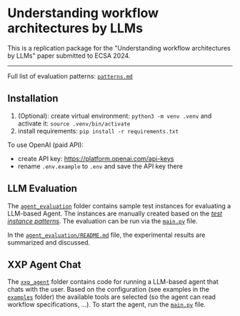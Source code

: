 # Understanding workflow architectures by LLMs

This is a replication package for the "Understanding workflow architectures by LLMs" paper submitted to ECSA 2024.

---

Full list of evaluation patterns: [`patterns.md`](patterns.md)

## Installation

1. (Optional): create virtual environment: `python3 -m venv .venv` and activate it: `source .venv/bin/activate`
2. install requirements: `pip install -r requirements.txt`

To use OpenAI (paid API):

* create API key: <https://platform.openai.com/api-keys>
* rename `.env.example` to `.env` and save the API key there

## LLM Evaluation

The [`agent_evaluation`](agent_evaluation/) folder contains sample test instances for evaluating a LLM-based Agent. The instances are manually created based on the [*test instance patterns*](patterns.md). The evaluation can be run via the [`main.py`](xxp_agent/main.py) file.

In the [`agent_evaluation/README.md`](agent_evaluation/README.md) file, the experimental results are summarized and discussed.

## XXP Agent Chat

The [`xxp_agent`](xxp_agent/) folder contains code for running a LLM-based agent that chats with the user. Based on the configuration (see examples in the [`examples`](examples/) folder) the available tools are selected (so the agent can read workflow specifications, ...). To start the agent, run the [`main.py`](xxp_agent/main.py) file.
